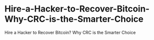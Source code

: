 # Hire-a-Hacker-to-Recover-Bitcoin-Why-CRC-is-the-Smarter-Choice
Hire a Hacker to Recover Bitcoin? Why CRC is the Smarter Choice
